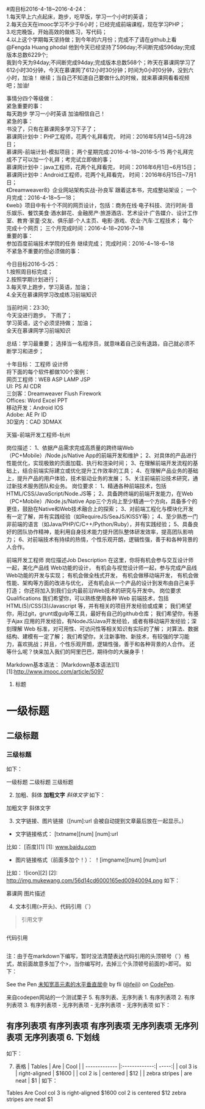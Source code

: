 #周目标2016-4-18~2016-4-24：<br/>
1.每天早上六点起床，跑步，吃早饭，学习一个小时的英语；<br/>
2.每天白天在imooc学习不少于6小时；已经完成前端课程，现在学习PHP；<br/>
3.吃完晚饭，开始高效的做练习，写代码；<br/>
4.以上这个学期每天坚持做；到今年的六月份；完成不了请在github上看@Fengda Huang  phodal  他到今天已经坚持了596day;不间断完成596day;完成版本总数6229个;<br/>
我到今天为94day;不间断完成94day;完成版本总数568个；昨天在慕课网学习了612小时30分钟，今天在慕课网了612小时30分钟；时间为0小时0分钟，没到六小时，加油！ 继续；当自己不知道自己要做什么的时候，就来慕课网看看视频吧；加油! <br/>

事情分四个等级做： <br />
紧急重要的事：  <br />
每天跑步  学习一小时英语  加油相信自己！ <br />
紧急的事：  <br />
书没了，只有在慕课网多学习下子了； <br />
慕课网计划中：PHP工程师，花两个礼拜看完， 时间：2016年5月14日~5月28日； <br />
慕课网-前端计划-模拟项目；   两个星期完成:2016-4-18~2016-5-15  两个礼拜完成不了可以加一个礼拜；考完试立即做的事； <br />
慕课网计划中：java工程师，花两个礼拜看完， 时间：2016年6月1日~6月15日； <br />
慕课网计划中：Android工程师，花两个礼拜看完， 时间：2016年6月15日~7月1日； <br />
《Dreamweaver8》企业网站架构实战-孙良军  跟着这本书，完成整站架设； 一个月完成：2016-4-18~5—18； <br />
《web》项目中有十个不同的网页设计，包括：商务在线·电子科技、流行时尚·音乐娱乐、餐饮美食·酒水鲜花、金融房产·旅游酒店、艺术设计·广告媒介、设计工作室、教育·家童·交友、俱乐部·个人主页、电影·游戏、农业·汽车·工程技术；  每个完成十个网页；  三个月完成时间：2016-4-18~2016-7~18  <br />
重要的事： <br />
参加百度前端技术学院的任务  继续完成；  完成时间：2016-4~18-6~18  <br />
不紧急不重要的但必须做的事： <br />



今日目标2016-5-25：<br/>
1.按照周目标完成；<br/>
2.按照学期计划进行；<br/>
3.每天早上跑步，学习英语，加油； <br/>
4.全天在慕课网学习改成练习前端知识<br />

当前时间：23:30;   <br/>
今天没进行跑步。 下雨了；  <br />
学习英语，这个必须坚持做； 加油； <br/>
全天在慕课网学习前端知识<br/>

总结：学习最重要；  选择当一名程序员，就意味着自己没有退路，自己就必须不断学习和进步； <br />


十年目标：   工程师     设计师    <br />
将下面的每个软件都做100个案例： <br />
网页工程师：WEB  ASP  LAMP  JSP <br />
UI: PS  AI  CDR  <br />
三剑客：Dreamweaver  Flush  Firework <br />
Offices: Word   Excel  PPT  <br />
移动开发：Android  IOS <br />
Adobe: AE Pr ID  <br />
3D室内：CAD  3DMAX


天猫-前端开发工程师-杭州

岗位描述：
1、依据产品需求完成高质量的跨终端Web（PC+Mobile）/Node.js/Native App的前端开发和维护； 
2、对具体的产品进行性能优化，实现极致的页面加载、执行和渲染时间； 
3、在理解前端开发流程的基础上，结合前端实际建立或优化提升工作效率的工具； 
4、在理解产品业务的基础上，提升产品的用户体验，技术驱动业务的发展； 
5、关注前端前沿技术研究，通过新技术服务团队和业务。
岗位要求：
1、精通各种前端技术，包括HTML/CSS/JavaScript/Node.JS等； 
2、具备跨终端的前端开发能力，在Web（PC+Mobile）/Node.js/Native App三个方向上至少精通一个方向，具备多个的更佳，鼓励在Native和Web技术融合上的探索； 
3、对前端工程化与模块化开发有一定了解，并有实践经验（如RequireJS/SeaJS/KISSY等）； 
4、至少熟悉一门非前端的语言（如Java/PHP/C/C++/Python/Ruby），并有实践经验； 
5、具备良好的团队协作精神，能利用自身技术能力提升团队整体研发效率，提高团队影响力； 
6、对前端技术有持续的热情，个性乐观开朗，逻辑性强，善于和各种背景的人合作。

前端开发工程师
岗位描述Job Description
在这里，你将有机会参与交互设计师一起，美化产品线 Web功能的设计， 
有机会与视觉设计师一起，参与完成产品线 Web功能的开发与实现； 
有机会做全栈式开发， 
有机会做移动端开发， 
有机会做性能、架构等方面的改进与优化， 
还有机会从一个产品的设计到发布由自己亲手打造； 
你还将加入到我们业内最前沿Web技术的研究与开发中。
岗位要求Qualifications
我们希望你，可以熟练使用各种 Web 前端技术，包括HTML(5)/CSS(3)/Javascript 等，并有相关的项目开发经验或成果；
我们希望你，用过git，grunt或gulp等工具，最好有自己的github仓库； 
我们希望你，有基于Ajax 应用的开发经验，有NodeJS/Java开发经验，或者有移动端开发经验；深刻理解 Web 标准，对可用性、可访问性等相关知识有实际的了解； 对算法、数据结构、建模有一定了解； 
我们希望你，关注新事物、新技术，有较强的学习能力，喜欢挑战；并且，个性乐观开朗，逻辑性强，善于和各种背景的人合作。 
还等什么呢？快来加入我们的阿里巴巴，期待你的大展身手！

Markdown基本语法：
[Markdown基本语法][1]
[1]:http://www.imooc.com/article/5097

1. 标题
# 一级标题
## 二级标题
### 三级标题
如下：

一级标题
二级标题
三级标题

2. 加粗、斜体
**加粗文字**
*斜体文字*
如下：

加粗文字
斜体文字

3. 文字链接、图片链接（[num]:url 会被自动提到文章最后放在一起显示。）
* 文字链接格式：
[txtname][num]
[num]:url

比如：
[百度][1]
[1]: www.baidu.com

* 图片链接格式（前面多加个！）：
！[imgname][num]
[num]:url

比如：
![icon][2]
[2]: http://img.mukewang.com/56d14cd6000165ed00940094.png
如下：

慕课网
图片描述

4. 文本引用(>开头)、代码引用（`）
> 引用文字
> ```
代码引用
> ```
注：由于在markdown下编写，暂时没法清楚表达代码引用的头顶顿号（`）格式，故前面故意多加了个>，当你编写时，去掉三个头顶顿号前面的>即可。
如下：

<p data-height="268" data-theme-id="0" data-slug-hash="obabXz" data-default-tab="result" data-user="feili" class='codepen'>
See the Pen <a href='http://codepen.io/feili/pen/obabXz/'>未知宽高元素的水平垂直居中</a> by fli (<a href='http://codepen.io/feili'>@feili</a>) on <a href='http://codepen.io'>CodePen</a>.
</p>
<script async src="//assets.codepen.io/assets/embed/ei.js"></script>
来自codepen网站的一个测试栗子
5. 有序列表、无序列表
 1. 有序列表项
 2. 有序列表项
 3. 有序列表项
 - 无序列表项
 - 无序列表项
 - 无序列表项
如下：

有序列表项
有序列表项
有序列表项
无序列表项
无序列表项
无序列表项
6. 下划线
----------
如下：

7. 表格
| Tables        | Are           | Cool  |
| ------------- |:-------------:| -----:|
| col 3 is      | right-aligned | $1600 |
| col 2 is      | centered      |   $12 |
| zebra stripes | are neat      |    $1 |
如下：

Tables  Are Cool
col 3 is    right-aligned   $1600
col 2 is    centered    $12
zebra stripes   are neat    $1
